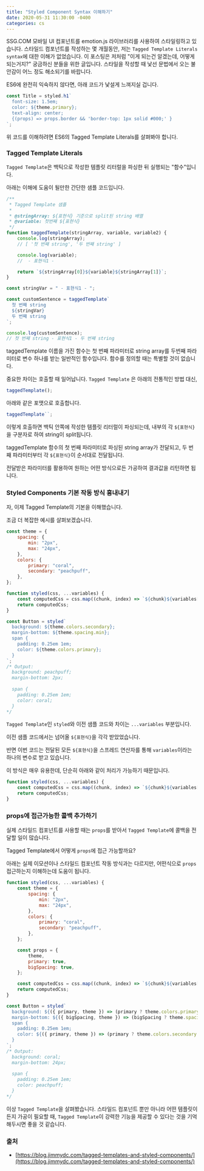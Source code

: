```yaml
---
title: "Styled Component Syntax 이해하기"
date: 2020-05-31 11:30:00 -0400
categories: cs
---
```


SSG.COM 모바일 UI 컴포넌트를 emotion.js 라이브러리를 사용하여 스타일링하고 있습니다. 스타일드 컴포넌트를 작성하는 몇 개월동안, 저는 `Tagged Template Literals syntax`에 대한 이해가 없었습니다. 이 포스팅은 저처럼 "이게 되는건 알겠는데, 어떻게 되는거지?" 궁금하신 분들을 위한 글입니다. 스타일을 작성할 때 낯선 문법에서 오는 불안감이 어느 정도 해소되기를 바랍니다.

ES6에 완전히 익숙하지 않다면, 아래 코드가 낯설게 느껴지실 겁니다.

```jsx
const Title = styled.h1`
  font-size: 1.5em;
  color: ${theme.primary};
  text-align: center;
  {(props) => props.border && 'border-top: 1px solid #000;' }
`;
```

위 코드를 이해하려면 ES6의 Tagged Template Literals를 살펴봐야 합니다.

### Tagged Template Literals

`Tagged Template`은 백틱으로 작성한 템플릿 리터럴을 파싱한 뒤 실행되는 "함수"입니다.

아래는 이해에 도움이 될만한 간단한 샘플 코드입니다.

```jsx
/**
 * Tagged Template 샘플
 *
 * @stringArray: ${표현식} 기준으로 split된 string 배열
 * @variable: 첫번째 ${표현식}
 */
function taggedTemplate(stringArray, variable, variable2) {
	console.log(stringArray);
	// [ '첫 번째 string', '두 번째 string' ]

	console.log(variable);
	//  - 표현식1 -

	return `${stringArray[0]}${variable}${stringArray[1]}`;
}

const stringVar = " - 표현식1 - ";

const customSentence = taggedTemplate`
  첫 번째 string
  ${stringVar} 
  두 번째 string
`;

console.log(customSentence);
// 첫 번째 string - 표현식1 - 두 번째 string
```

taggedTemplate 이름을 가진 함수는 첫 번째 파라미터로 string array를 두번째 파라미터로 변수 하나를 받는 일반적인 함수입니다. 함수를 정의할 때는 특별할 것이 없습니다.

중요한 차이는 호출할 때 일어납니다.
`Tagged Template` 은 아래의 전통적인 방법 대신,

```jsx
taggedTemplate();
```

아래와 같은 포맷으로 호출합니다.

```jsx
taggedTemplate``;
```

이렇게 호출하면 백틱 안쪽에 작성한 템플릿 리터럴이 파싱되는데, 내부의 각 `${표현식}`을 구분자로 하여 string이 split됩니다.

taggedTemplate 함수의 첫 번째 파라미터로 파싱된 string array가 전달되고, 두 번째 파라미터부터 각 `${표현식}`이 순서대로 전달됩니다.

전달받은 파라미터를 활용하여 원하는 어떤 방식으로든 가공하여 결과값을 리턴하면 됩니다.

### Styled Components 기본 작동 방식 흉내내기

자, 이제 Tagged Template의 기본을 이해했습니다.

조금 더 복잡한 예시를 살펴보겠습니다.

```jsx
const theme = {
	spacing: {
		min: "2px",
		max: "24px",
	},
	colors: {
		primary: "coral",
		secondary: "peachpuff",
	},
};

function styled(css, ...variables) {
	const computedCss = css.map((chunk, index) => `${chunk}${variables[index] || ""}`).join("");
	return computedCss;
}

const Button = styled`
  background: ${theme.colors.secondary};
  margin-bottom: ${theme.spacing.min};
  span {
    padding: 0.25em 1em;
    color: ${theme.colors.primary};
  }
`;
/* Output:
  background: peachpuff; 
  margin-bottom: 2px; 
   
  span { 
    padding: 0.25em 1em; 
    color: coral; 
  } 
*/
```

`Tagged Template`인 `styled`와 이전 샘플 코드와 차이는 `...variables` 부분입니다.

이전 샘플 코드에서는 넘어올 `${표현식}`을 각각 받았었습니다.

반면 이번 코드는 전달된 모든 `${표현식}`을 스프레드 연산자를 통해 `variables`이라는 하나의 변수로 받고 있습니다.

이 방식은 매우 유용한데, 단순히 아래와 같이 처리가 가능하기 때문입니다.

```jsx
function styled(css, ...variables) {
	const computedCss = css.map((chunk, index) => `${chunk}${variables[index] || ""}`).join("");
	return computedCss;
}
```

### props에 접근가능한 콜백 추가하기

실제 스타일드 컴포넌트를 사용할 때는 `props`를 받아서 `Tagged Template`에 콜백을 전달할 일이 많습니다.

Tagged Template에서 어떻게 `props`에 접근 가능할까요?

아래는 실제 이모션이나 스타일드 컴포넌트 작동 방식과는 다르지만, 어떤식으로 `props` 접근하는지 이해하는데 도움이 됩니다.

```jsx
function styled(css, ...variables) {
	const theme = {
		spacing: {
			min: "2px",
			max: "24px",
		},
		colors: {
			primary: "coral",
			secondary: "peachpuff",
		},
	};

	const props = {
		theme,
		primary: true,
		bigSpacing: true,
	};

	const computedCss = css.map((chunk, index) => `${chunk}${variables[index] ? variables[index](props) : ""}`).join("");
	return computedCss;
}

const Button = styled`
  background: ${({ primary, theme }) => (primary ? theme.colors.primary : theme.colors.secondary)};
  margin-bottom: ${({ bigSpacing, theme }) => (bigSpacing ? theme.spacing.max : theme.spacing.min)};
  span {
    padding: 0.25em 1em;
    color: ${({ primary, theme }) => (primary ? theme.colors.secondary : "#fff")};
  }
`;
/* Output:
  background: coral; 
  margin-bottom: 24px; 
 
  span { 
    padding: 0.25em 1em; 
    color: peachpuff; 
  } 
*/
```

이상 `Tagged Template`을 살펴봤습니다.
스타일드 컴포넌트 뿐만 아니라 어떤 템플릿이든지 가공이 필요할 때, `Tagged Template`이 강력한 기능을 제공할 수 있다는 것을 기억해두시면 좋을 것 같습니다.

### 출처

- [https://blog.jimmydc.com/tagged-templates-and-styled-components/](https://blog.jimmydc.com/tagged-templates-and-styled-components/)

<style type="text/css">
@media (min-width: 64em) {
  .archive pre { font-size: 0.8em; }
	.archive li,
	.archive p {
		font-size: 0.84em;
	}
}
@media (min-width: 80em) {
	.archive li,
	.archive p {
		font-size: 0.72em;
	}
}
</style>
